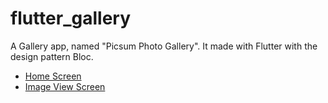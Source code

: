 # flutter_gallery

A Gallery app, named "Picsum Photo Gallery". It made with Flutter with the design pattern Bloc.

- [Home Screen](https://drive.google.com/file/d/1WeTzmS76Ugw3ZRJm2Mqt5HFpgNdpsGHa/view?usp=sharing)
- [Image View Screen](https://drive.google.com/file/d/1WgiN1DSrhhRYN19xg0NiizJ-VS2ynMt7/view?usp=sharing)

